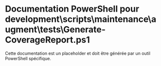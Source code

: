 # Documentation PowerShell pour development\scripts\maintenance\augment\tests\Generate-CoverageReport.ps1

Cette documentation est un placeholder et doit être générée par un outil PowerShell spécifique.
